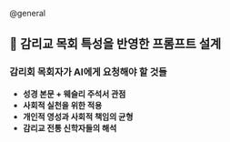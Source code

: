 @general
## 🧠 감리교 목회 특성을 반영한 프롬프트 설계

### 감리회 목회자가 AI에게 요청해야 할 것들

- **성경 본문 + 웨슬리 주석서 관점**
- **사회적 실천을 위한 적용**
- **개인적 영성과 사회적 책임의 균형**
- **감리교 전통 신학자들의 해석**
